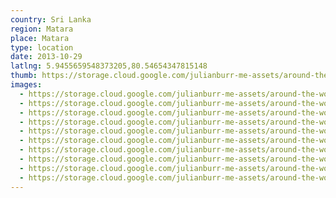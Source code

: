 ```yaml
---
country: Sri Lanka
region: Matara
place: Matara
type: location
date: 2013-10-29
latlng: 5.9455659548373205,80.54654347815148
thumb: https://storage.cloud.google.com/julianburr-me-assets/around-the-world/sri-lanka/matara/IMG_0567--thumb.JPG
images:
  - https://storage.cloud.google.com/julianburr-me-assets/around-the-world/sri-lanka/matara/IMG_0536.JPG
  - https://storage.cloud.google.com/julianburr-me-assets/around-the-world/sri-lanka/matara/IMG_0535.JPG
  - https://storage.cloud.google.com/julianburr-me-assets/around-the-world/sri-lanka/matara/IMG_0537.JPG
  - https://storage.cloud.google.com/julianburr-me-assets/around-the-world/sri-lanka/matara/IMG_0531.JPG
  - https://storage.cloud.google.com/julianburr-me-assets/around-the-world/sri-lanka/matara/IMG_0545.JPG
  - https://storage.cloud.google.com/julianburr-me-assets/around-the-world/sri-lanka/matara/IMG_0567.JPG
  - https://storage.cloud.google.com/julianburr-me-assets/around-the-world/sri-lanka/matara/IMG_0532.JPG
  - https://storage.cloud.google.com/julianburr-me-assets/around-the-world/sri-lanka/matara/IMG_0539.JPG
  - https://storage.cloud.google.com/julianburr-me-assets/around-the-world/sri-lanka/matara/IMG_0547.JPG
  - https://storage.cloud.google.com/julianburr-me-assets/around-the-world/sri-lanka/matara/IMG_0566.JPG
---
```

